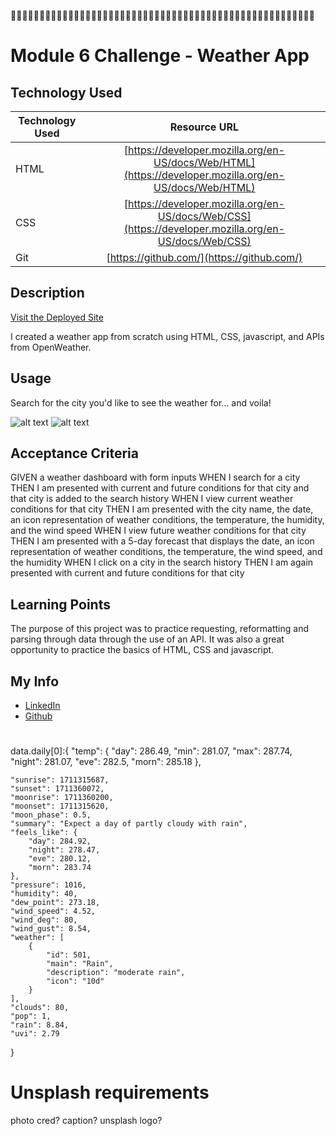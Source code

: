
# Module 6 Challenge - Weather App
## Technology Used 

| Technology Used         | Resource URL           | 
| ------------- |:-------------:| 
| HTML    | [https://developer.mozilla.org/en-US/docs/Web/HTML](https://developer.mozilla.org/en-US/docs/Web/HTML) | 
| CSS     | [https://developer.mozilla.org/en-US/docs/Web/CSS](https://developer.mozilla.org/en-US/docs/Web/CSS)      |   
| Git | [https://github.com/](https://github.com/)     |    

## Description 

[Visit the Deployed Site](https://justinschoi93.github.io/module-6-challenge-JC93/)

I created a weather app from scratch using HTML, CSS, javascript, and APIs from OpenWeather. 


## Usage 

Search for the city you'd like to see the weather for... and voila!

![alt text](assets/screenshot1.jpg)
![alt text](assets/screenshot2.jpg)

## Acceptance Criteria

GIVEN a weather dashboard with form inputs
WHEN I search for a city
THEN I am presented with current and future conditions for that city and that city is added to the search history
WHEN I view current weather conditions for that city
THEN I am presented with the city name, the date, an icon representation of weather conditions, the temperature, the humidity, and the wind speed
WHEN I view future weather conditions for that city
THEN I am presented with a 5-day forecast that displays the date, an icon representation of weather conditions, the temperature, the wind speed, and the humidity
WHEN I click on a city in the search history
THEN I am again presented with current and future conditions for that city

## Learning Points 

The purpose of this project was to practice requesting, reformatting and parsing through data through the use of an API. It was also a great opportunity to practice the basics of HTML, CSS and javascript. 

## My Info

* [LinkedIn](https://linkedin.com/in/justinchoica)
* [Github](https://github.com/justinschoi93)


# 

<!-- "current": 
    data.current: {
        "dt": 1711319747,
        "sunrise": 1711315687,
        "sunset": 1711360072,
        "temp": 285.66,
        "feels_like": 284.12,
        "pressure": 1016,
        "humidity": 44,
        "dew_point": 273.75,
        "uvi": 0.32,
        "clouds": 0,
        "visibility": 10000,
        "wind_speed": 3.6,
        "wind_deg": 100,
        "weather": [
            {
                "id": 800,
                "main": "Clear",
                "description": "clear sky",
                "icon": "01d"
            }
        ] -->


<!------------------------------------------------ Daily -->
<!------------------------------- Today -->
data.daily[0]:{
    "temp": {
        "day": 286.49,
        "min": 281.07,
        "max": 287.74,
        "night": 281.07,
        "eve": 282.5,
        "morn": 285.18
    },

    "sunrise": 1711315687,
    "sunset": 1711360072,
    "moonrise": 1711360200,
    "moonset": 1711315620,
    "moon_phase": 0.5,
    "summary": "Expect a day of partly cloudy with rain",
    "feels_like": {
        "day": 284.92,
        "night": 278.47,
        "eve": 280.12,
        "morn": 283.74
    },
    "pressure": 1016,
    "humidity": 40,
    "dew_point": 273.18,
    "wind_speed": 4.52,
    "wind_deg": 80,
    "wind_gust": 8.54,
    "weather": [
        {
            "id": 501,
            "main": "Rain",
            "description": "moderate rain",
            "icon": "10d"
        }
    ],
    "clouds": 80,
    "pop": 1,
    "rain": 8.84,
    "uvi": 2.79
}
<!------------------------------- Tomorrow -->
<!------------------------------- The day after tomorrow -->
<!------------------------------- The day after the day after tomorrow  -->
<!------------------------------- 4 days from today -->
<!------------------------------- 5 days from today -->
<!------------------------------- 6 days from today -->
<!------------------------------- A week from today -->




# Unsplash requirements
photo cred?
caption?
unsplash logo?
